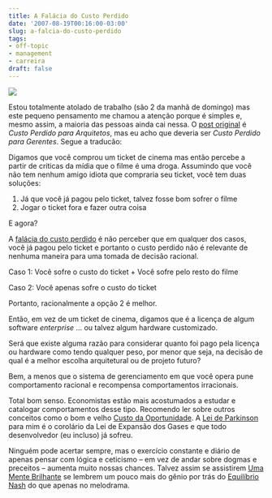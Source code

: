 ```yaml
---
title: A Falácia do Custo Perdido
date: '2007-08-19T00:16:00-03:00'
slug: a-falcia-do-custo-perdido
tags:
- off-topic
- management
- carreira
draft: false
---
```


 ![](http://s3.amazonaws.com/akitaonrails/assets/2007/8/19/donkey.jpg)

Estou totalmente atolado de trabalho (são 2 da manhã de domingo) mas este pequeno pensamento me chamou a atenção porque é simples e, mesmo assim, a maioria das pessoas ainda cai nessa. O [post original](http://jchyip.blogspot.com/2007/08/sunk-cost-fallacy-for-architects.html) é _Custo Perdido para Arquitetos_, mas eu acho que deveria ser _Custo Perdido para Gerentes_. Segue a traducão:

Digamos que você comprou um ticket de cinema mas então percebe a partir de críticas da mídia que o filme é uma droga. Assumindo que você não tem nenhum amigo idiota que compraria seu ticket, você tem duas soluções:

1. Já que você já pagou pelo ticket, talvez fosse bom sofrer o filme
2. Jogar o ticket fora e fazer outra coisa


E agora?

A [falácia do custo perdido](http://skepdic.com/sunkcost.html) é não perceber que em qualquer dos casos, você já pagou pelo ticket e portanto o custo perdido não é relevante de nenhuma maneira para uma tomada de decisão racional.

Caso 1: Você sofre o custo do ticket + Você sofre pelo resto do filme

Caso 2: Você apenas sofre o custo do ticket

Portanto, racionalmente a opção 2 é melhor.

Então, em vez de um ticket de cinema, digamos que é a licença de algum software _enterprise_ … ou talvez algum hardware customizado.

Será que existe alguma razão para considerar quanto foi pago pela licença ou hardware como tendo qualquer peso, por menor que seja, na decisão de qual é a melhor escolha arquitetural ou de projeto futuro?

Bem, a menos que o sistema de gerenciamento em que você opera pune comportamento racional e recompensa comportamentos irracionais.

Total bom senso. Economistas estão mais acostumados a estudar e catalogar comportamentos desse tipo. Recomendo ler sobre outros conceitos como o bom e velho [Custo da Oportunidade](http://en.wikipedia.org/wiki/Opportunity_Cost). A [Lei de Parkinson](http://en.wikipedia.org/wiki/Parkinson%27s_Law) para mim é o corolário da Lei de Expansão dos Gases e que todo desenvolvedor (eu incluso) já sofreu.

Ninguém pode acertar sempre, mas o exercício constante e diário de apenas pensar com lógica e ceticismo – em vez de andar sobre dogmas e preceitos – aumenta muito nossas chances. Talvez assim se assistirem [Uma Mente Brilhante](http://en.wikipedia.org/wiki/A_Beautiful_Mind_%28film%29) se lembrem um pouco mais do gênio por trás do [Equilíbrio Nash](http://en.wikipedia.org/wiki/Nash_equilibrium) do que apenas no melodrama.

